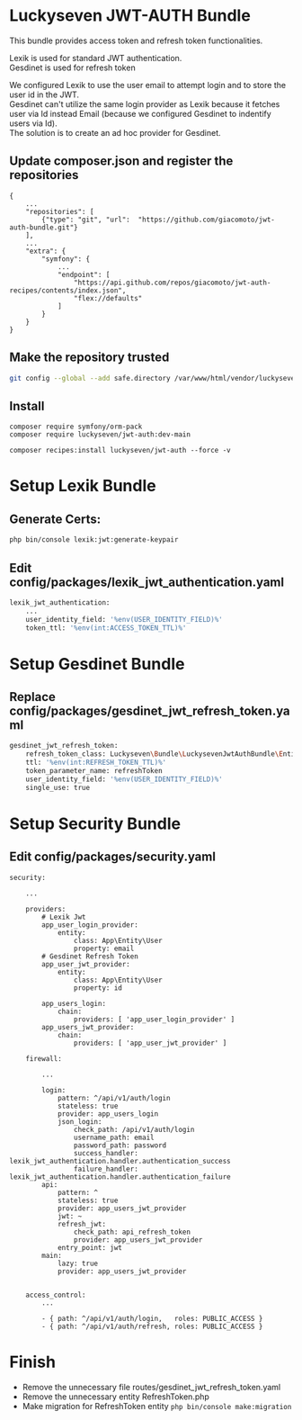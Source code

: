 # Luckyseven JWT-AUTH Bundle
This bundle provides access token and refresh token functionalities.

Lexik is used for standard JWT authentication.<br>
Gesdinet is used for refresh token

We configured Lexik to use the user email to attempt login and to store the user id in the JWT.<br>
Gesdinet can't utilize the same login provider as Lexik because it fetches user via Id instead Email (because we configured Gesdinet to indentify users via Id).<br>
The solution is to create an ad hoc provider for Gesdinet.

## Update composer.json and register the repositories
```
{
    ...
    "repositories": [
        {"type": "git", "url":  "https://github.com/giacomoto/jwt-auth-bundle.git"}
    ],
    ...
    "extra": {
        "symfony": {
            ...
            "endpoint": [
                "https://api.github.com/repos/giacomoto/jwt-auth-recipes/contents/index.json",
                "flex://defaults"
            ]
        }
    }
}
```

## Make the repository trusted
```bash
git config --global --add safe.directory /var/www/html/vendor/luckyseven/jwt-auth
```

## Install
```
composer require symfony/orm-pack
composer require luckyseven/jwt-auth:dev-main

composer recipes:install luckyseven/jwt-auth --force -v
```

# Setup Lexik Bundle

## Generate Certs:
```bash
php bin/console lexik:jwt:generate-keypair
```
## Edit config/packages/lexik_jwt_authentication.yaml
```bash
lexik_jwt_authentication:
    ...
    user_identity_field: '%env(USER_IDENTITY_FIELD)%'
    token_ttl: '%env(int:ACCESS_TOKEN_TTL)%'
```

# Setup Gesdinet Bundle

## Replace config/packages/gesdinet_jwt_refresh_token.yaml
```bash
gesdinet_jwt_refresh_token:
    refresh_token_class: Luckyseven\Bundle\LuckysevenJwtAuthBundle\Entity\RefreshToken
    ttl: '%env(int:REFRESH_TOKEN_TTL)%'
    token_parameter_name: refreshToken
    user_identity_field: '%env(USER_IDENTITY_FIELD)%'
    single_use: true
```

# Setup Security Bundle
## Edit config/packages/security.yaml
```
security:
    
    ...
    
    providers:
        # Lexik Jwt
        app_user_login_provider:
            entity:
                class: App\Entity\User
                property: email
        # Gesdinet Refresh Token
        app_user_jwt_provider:
            entity:
                class: App\Entity\User
                property: id
        
        app_users_login:
            chain:
                providers: [ 'app_user_login_provider' ]
        app_users_jwt_provider:
            chain:
                providers: [ 'app_user_jwt_provider' ]

    firewall:
        
        ...
        
        login:
            pattern: ^/api/v1/auth/login
            stateless: true
            provider: app_users_login
            json_login:
                check_path: /api/v1/auth/login
                username_path: email
                password_path: password
                success_handler: lexik_jwt_authentication.handler.authentication_success
                failure_handler: lexik_jwt_authentication.handler.authentication_failure
        api:
            pattern: ^
            stateless: true
            provider: app_users_jwt_provider
            jwt: ~
            refresh_jwt:
                check_path: api_refresh_token
                provider: app_users_jwt_provider
            entry_point: jwt
        main:
            lazy: true
            provider: app_users_jwt_provider
            
            
    access_control:
        ...
        
        - { path: ^/api/v1/auth/login,   roles: PUBLIC_ACCESS }
        - { path: ^/api/v1/auth/refresh, roles: PUBLIC_ACCESS }
```

# Finish
- Remove the unnecessary file routes/gesdinet_jwt_refresh_token.yaml 
- Remove the unnecessary entity RefreshToken.php
- Make migration for RefreshToken entity  ```php bin/console make:migration```
